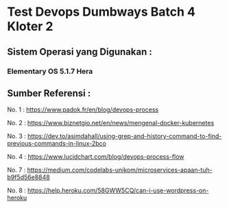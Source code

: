 # Test Devops Dumbways Batch 4 Kloter 2

## Sistem Operasi yang Digunakan : 
   ### Elementary OS 5.1.7 Hera

## Sumber Referensi :
   No. 1 : https://www.padok.fr/en/blog/devops-process
   
   No. 2 : https://www.biznetgio.net/en/news/mengenal-docker-kubernetes
   
   No. 3 : https://dev.to/asimdahall/using-grep-and-history-command-to-find-previous-commands-in-linux-2bco
   
   No. 4  : https://www.lucidchart.com/blog/devops-process-flow
   
   No. 7  : https://medium.com/codelabs-unikom/microservices-apaan-tuh-b9f5d56e8848
   
   No. 8  : https://help.heroku.com/58GWW5CQ/can-i-use-wordpress-on-heroku
